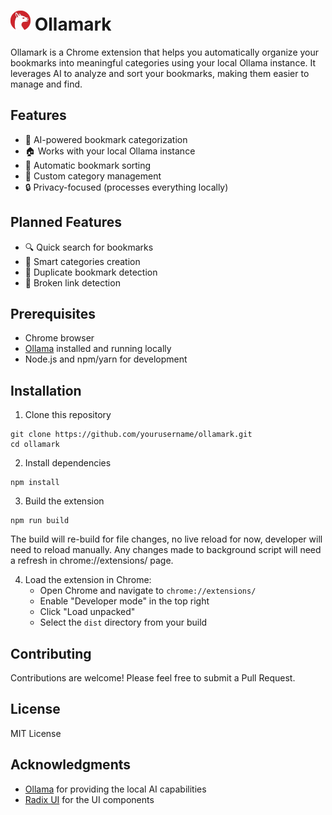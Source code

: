# <img src="./public/ollamark-logo.png" width="32" alt="Ollamark Logo"> Ollamark

Ollamark is a Chrome extension that helps you automatically organize your bookmarks into meaningful categories using your local Ollama instance. It leverages AI to analyze and sort your bookmarks, making them easier to manage and find.

## Features

- 🤖 AI-powered bookmark categorization
- 🏠 Works with your local Ollama instance
- 🔄 Automatic bookmark sorting
- 🎯 Custom category management
- 🔒 Privacy-focused (processes everything locally)

## Planned Features

- 🔍 Quick search for bookmarks
- 📁 Smart categories creation
- 🔄 Duplicate bookmark detection
- 🔗 Broken link detection

## Prerequisites

- Chrome browser
- [Ollama](https://ollama.ai/) installed and running locally
- Node.js and npm/yarn for development

## Installation

1. Clone this repository

```
git clone https://github.com/yourusername/ollamark.git
cd ollamark
```

2. Install dependencies

```
npm install
```

3. Build the extension

```
npm run build
```

The build will re-build for file changes, no live reload for now, developer will need to reload manually. Any changes made to background script will need a refresh in chrome://extensions/ page.

4. Load the extension in Chrome:
   - Open Chrome and navigate to `chrome://extensions/`
   - Enable "Developer mode" in the top right
   - Click "Load unpacked"
   - Select the `dist` directory from your build

## Contributing

Contributions are welcome! Please feel free to submit a Pull Request.

## License

MIT License

## Acknowledgments

- [Ollama](https://ollama.ai/) for providing the local AI capabilities
- [Radix UI](https://www.radix-ui.com/) for the UI components
